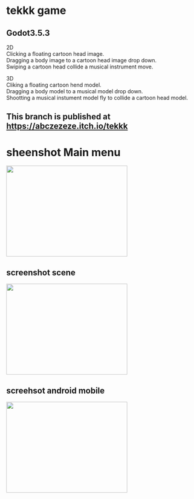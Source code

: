 # tekkk game 
## Godot3.5.3

2D<br>
Clicking a floating cartoon head image.<br>
Dragging a body image to a cartoon head image drop down.<br>
Swiping a cartoon head collide a musical instrument move.

3D<br>
Cliking a floating cartoon hend model.<br>
Dragging a body model to a musical model drop down.<br>
Shootting a musical instument model fly to collide a cartoon head model.

## This branch is published at https://abczezeze.itch.io/tekkk

# sheenshot Main menu
<img src="https://github.com/abczezeze/tekkk/blob/main/ss/MainManu.gif" width="320" height="240">

## screenshot scene
<img src="https://github.com/abczezeze/tekkk/blob/main/ss/Mix3D.gif" width="320" height="240">

## screehsot android mobile
<img src="https://github.com/abczezeze/tekkk/blob/main/ss/DragingMobileAndroid_0001-0420-ezgif.com-video-to-gif-converter.gif" width="320" height="240">
